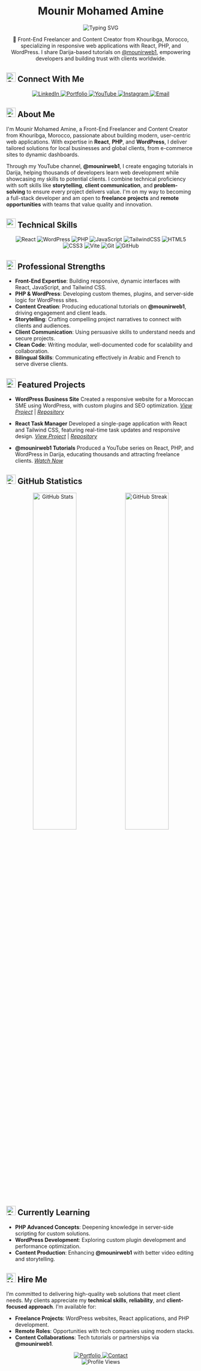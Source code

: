 # <div align="center">Mounir Mohamed Amine</div>

<div align="center">
    <img src="https://readme-typing-svg.herokuapp.com?font=Roboto+Mono&duration=2500&pause=800&color=00C4B4¢er=true&vCenter=true&width=500&lines=Front-End+Freelancer+%26+Content+Creator;React%2C+PHP+%26+WordPress+Expert;@mounirweb1+YouTube+Educator;Crafting+Modern+Web+Solutions" alt="Typing SVG" />
</div>

<div align="center">
    <p>🌟 Front-End Freelancer and Content Creator from Khouribga, Morocco, specializing in responsive web applications with React, PHP, and WordPress. I share Darija-based tutorials on <a href="https://www.youtube.com/@mounirweb1">@mounirweb1</a>, empowering developers and building trust with clients worldwide.</p>
</div>

## <img src="https://raw.githubusercontent.com/Tarikul-Islam-Anik/Telegram-Animated-Emojis/main/Activity/Sparkles.webp" alt="Sparkles" width="25" height="25" /> Connect With Me

<div align="center">
    <a href="https://www.linkedin.com/in/mohamed-amine-mounir-6a125732b/">
        <img src="https://img.shields.io/badge/LinkedIn-%230077B5.svg?style=for-the-badge&logo=linkedin&logoColor=white" alt="LinkedIn">
    </a>
    <a href="https://www.mounirweb.com/">
        <img src="https://img.shields.io/badge/Portfolio-%231E1E1E.svg?style=for-the-badge&logo=google-chrome&logoColor=white" alt="Portfolio">
    </a>
    <a href="https://www.youtube.com/@mounirweb1">
        <img src="https://img.shields.io/badge/YouTube-%23FF0000.svg?style=for-the-badge&logo=youtube&logoColor=white" alt="YouTube">
    </a>
    <a href="https://www.instagram.com/mounirweb/">
        <img src="https://img.shields.io/badge/Instagram-%23E4405F.svg?style=for-the-badge&logo=instagram&logoColor=white" alt="Instagram">
    </a>
    <a href="mailto:mohamedaminemounirdev@gmail.com">
        <img src="https://img.shields.io/badge/Email-%23D14836.svg?style=for-the-badge&logo=gmail&logoColor=white" alt="Email">
    </a>
</div>

## <img src="https://raw.githubusercontent.com/Tarikul-Islam-Anik/Telegram-Animated-Emojis/main/Activity/Sparkles.webp" alt="Sparkles" width="25" height="25" /> About Me

I'm Mounir Mohamed Amine, a Front-End Freelancer and Content Creator from Khouribga, Morocco, passionate about building modern, user-centric web applications. With expertise in **React**, **PHP**, and **WordPress**, I deliver tailored solutions for local businesses and global clients, from e-commerce sites to dynamic dashboards.

Through my YouTube channel, **@mounirweb1**, I create engaging tutorials in Darija, helping thousands of developers learn web development while showcasing my skills to potential clients. I combine technical proficiency with soft skills like **storytelling**, **client communication**, and **problem-solving** to ensure every project delivers value. I'm on my way to becoming a full-stack developer and am open to **freelance projects** and **remote opportunities** with teams that value quality and innovation.

## <img src="https://user-images.githubusercontent.com/74038190/212284087-bbe7e430-757e-4901-90bf-4cd2ce3e1852.gif" width="25"> Technical Skills

<div align="center">
    <img src="https://img.shields.io/badge/React-20232A?style=for-the-badge&logo=react&logoColor=61DAFB" alt="React">
    <img src="https://img.shields.io/badge/WordPress-21759B?style=for-the-badge&logo=wordpress&logoColor=white" alt="WordPress">
    <img src="https://img.shields.io/badge/PHP-777BB4?style=for-the-badge&logo=php&logoColor=white" alt="PHP">
    <img src="https://img.shields.io/badge/JavaScript-F7DF1E?style=for-the-badge&logo=javascript&logoColor=black" alt="JavaScript">
    <img src="https://img.shields.io/badge/Tailwind_CSS-38B2AC?style=for-the-badge&logo=tailwind-css&logoColor=white" alt="TailwindCSS">
    <img src="https://img.shields.io/badge/HTML5-E34F26?style=for-the-badge&logo=html5&logoColor=white" alt="HTML5">
    <img src="https://img.shields.io/badge/CSS3-1572B6?style=for-the-badge&logo=css3&logoColor=white" alt="CSS3">
    <img src="https://img.shields.io/badge/Vite-646CFF?style=for-the-badge&logo=vite&logoColor=white" alt="Vite">
    <img src="https://img.shields.io/badge/Git-F05032?style=for-the-badge&logo=git&logoColor=white" alt="Git">
    <img src="https://img.shields.io/badge/GitHub-181717?style=for-the-badge&logo=github&logoColor=white" alt="GitHub">
</div>

## <img src="https://raw.githubusercontent.com/Tarikul-Islam-Anik/Telegram-Animated-Emojis/main/Activity/Sparkles.webp" alt="Sparkles" width="25" height="25" /> Professional Strengths

- **Front-End Expertise**: Building responsive, dynamic interfaces with React, JavaScript, and Tailwind CSS.
- **PHP & WordPress**: Developing custom themes, plugins, and server-side logic for WordPress sites.
- **Content Creation**: Producing educational tutorials on **@mounirweb1**, driving engagement and client leads.
- **Storytelling**: Crafting compelling project narratives to connect with clients and audiences.
- **Client Communication**: Using persuasive skills to understand needs and secure projects.
- **Clean Code**: Writing modular, well-documented code for scalability and collaboration.
- **Bilingual Skills**: Communicating effectively in Arabic and French to serve diverse clients.

## <img src="https://raw.githubusercontent.com/Tarikul-Islam-Anik/Telegram-Animated-Emojis/main/People/Backhand%20Index%20Pointing%20Down.webp" alt="Backhand Index Pointing Down" width="25" height="25" /> Featured Projects

- **WordPress Business Site**
Created a responsive website for a Moroccan SME using WordPress, with custom plugins and SEO optimization.
*[View Project](https://www.mounirweb.com/projects)* | *[Repository](https://github.com/Mohamed-amine-Mr/wordpress-business)*

- **React Task Manager**
Developed a single-page application with React and Tailwind CSS, featuring real-time task updates and responsive design.
*[View Project](https://www.mounirweb.com)* | *[Repository](https://github.com/Mohamed-amine-Mr/react-task-manager)*

- **@mounirweb1 Tutorials**
Produced a YouTube series on React, PHP, and WordPress in Darija, educating thousands and attracting freelance clients.
*[Watch Now](https://www.youtube.com/@mounirweb1)*
## <img src="https://raw.githubusercontent.com/Tarikul-Islam-Anik/Telegram-Animated-Emojis/main/Activity/Sparkles.webp" alt="Sparkles" width="25" height="25" /> GitHub Statistics

<div align="center">
    <img src="https://github-readme-stats.vercel.app/api?username=Mohamed-amine-Mr&show_icons=true&theme=radical&hide_border=true" alt="GitHub Stats" width="48%">
    <img src="https://github-readme-streak-stats.herokuapp.com/?user=Mohamed-amine-Mr&theme=radical&hide_border=true" alt="GitHub Streak" width="48%">
</div>

## <img src="https://raw.githubusercontent.com/Tarikul-Islam-Anik/Telegram-Animated-Emojis/main/Activity/Sparkles.webp" alt="Sparkles" width="25" height="25" /> Currently Learning

- **PHP Advanced Concepts**: Deepening knowledge in server-side scripting for custom solutions.
- **WordPress Development**: Exploring custom plugin development and performance optimization.
- **Content Production**: Enhancing **@mounirweb1** with better video editing and storytelling.

## <img src="https://user-images.githubusercontent.com/74038190/216120981-b9507c36-0e04-4469-8e27-c99271b45ba5.png" alt="Handshake" width="25"> Hire Me

I’m committed to delivering high-quality web solutions that meet client needs. My clients appreciate my **technical skills**, **reliability**, and **client-focused approach**. I’m available for:

- **Freelance Projects**: WordPress websites, React applications, and PHP development.
- **Remote Roles**: Opportunities with tech companies using modern stacks.
- **Content Collaborations**: Tech tutorials or partnerships via **@mounirweb1**.

<div align="center">
    <a href="https://www.mounirweb.com/">
        <img src="https://img.shields.io/badge/Explore%20My%20Portfolio-%231E1E1E.svg?style=for-the-badge&logo=google-chrome&logoColor=white" alt="Portfolio" />
    </a>
    <a href="mailto:mohamedaminemounirdev@gmail.com">
        <img src="https://img.shields.io/badge/Hire%20Me-%23D14836.svg?style=for-the-badge&logo=gmail&logoColor=white" alt="Contact" />
    </a>
</div>

<div align="center">
    <img src="https://komarev.com/ghpvc/?username=Mohamed-amine-Mr&color=blueviolet&style=flat" alt="Profile Views" />
</div>
